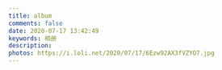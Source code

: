 ```yaml
---
title: album
comments: false
date: 2020-07-17 13:42:49
keywords: 相册
description: 
photos: https://i.loli.net/2020/07/17/6Ezw92AX3fVZYO7.jpg
---
```

